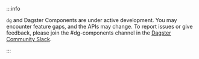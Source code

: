 :::info

`dg` and Dagster Components are under active development. You may encounter feature gaps, and the APIs may change. To report issues or give feedback, please join the #dg-components channel in the [Dagster Community Slack](https://www.dagster.io/slack/).

:::
